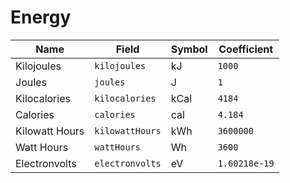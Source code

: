 # Energy

| Name           | Field           | Symbol | Coefficient   |
| -------------- | --------------- | ------ | ------------- |
| Kilojoules     | `kilojoules`    | kJ     | `1000`        |
| Joules         | `joules`        | J      | `1`           |
| Kilocalories   | `kilocalories`  | kCal   | `4184`        |
| Calories       | `calories`      | cal    | `4.184`       |
| Kilowatt Hours | `kilowattHours` | kWh    | `3600000`     |
| Watt Hours     | `wattHours`     | Wh     | `3600`        |
| Electronvolts  | `electronvolts` | eV     | `1.60218e-19` |
